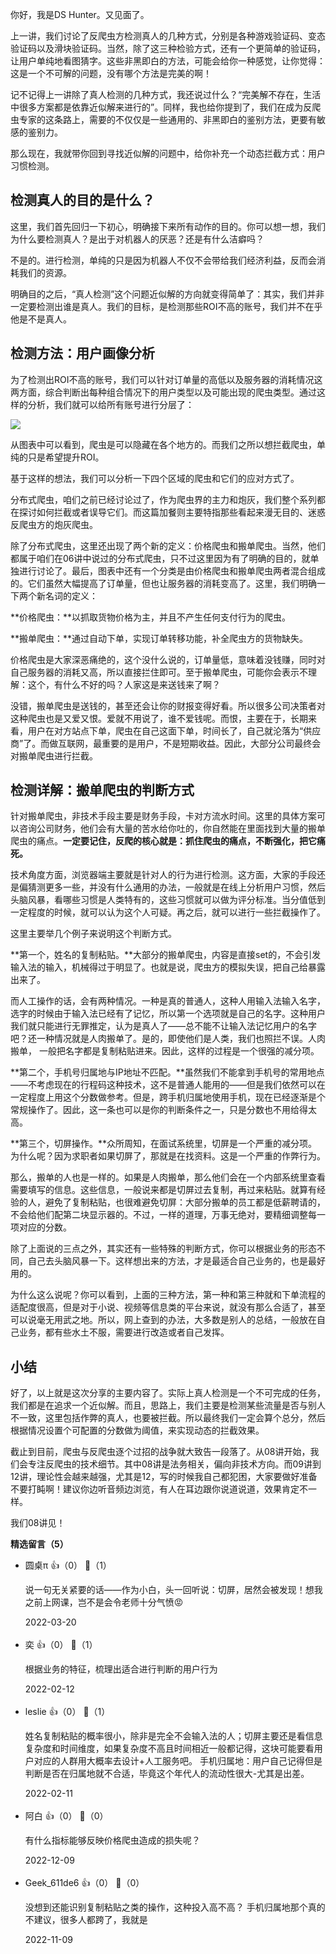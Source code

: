 你好，我是DS Hunter。又见面了。

上一讲，我们讨论了反爬虫方检测真人的几种方式，分别是各种游戏验证码、变态验证码以及滑块验证码。当然，除了这三种检验方式，还有一个更简单的验证码，让用户单纯地看图猜字。这些非黑即白的方法，可能会给你一种感觉，让你觉得：这是一个不可解的问题，没有哪个方法是完美的啊！

记不记得上一讲除了真人检测的几种方式，我还说过什么？“完美解不存在，生活中很多方案都是依靠近似解来进行的”。同样，我也给你提到了，我们在成为反爬虫专家的这条路上，需要的不仅仅是一些通用的、非黑即白的鉴别方法，更要有敏感的鉴别力。

那么现在，我就带你回到寻找近似解的问题中，给你补充一个动态拦截方式：用户习惯检测。

## 检测真人的目的是什么？

这里，我们首先回归一下初心，明确接下来所有动作的目的。你可以想一想，我们为什么要检测真人？是出于对机器人的厌恶？还是有什么洁癖吗？

不是的。进行检测，单纯的只是因为机器人不仅不会带给我们经济利益，反而会消耗我们的资源。

明确目的之后，“真人检测”这个问题近似解的方向就变得简单了：其实，我们并非一定要检测出谁是真人。我们的目标，是检测那些ROI不高的账号，我们并不在乎他是不是真人。

## 检测方法：用户画像分析

为了检测出ROI不高的账号，我们可以针对订单量的高低以及服务器的消耗情况这两方面，综合判断出每种组合情况下的用户类型以及可能出现的爬虫类型。通过这样的分析，我们就可以给所有账号进行分层了：

![](https://static001.geekbang.org/resource/image/9a/69/9aa06a13bfyyff89f3231d88d0799b69.jpg?wh=1920x1174)

从图表中可以看到，爬虫是可以隐藏在各个地方的。而我们之所以想拦截爬虫，单纯的只是希望提升ROI。

基于这样的想法，我们可以分析一下四个区域的爬虫和它们的应对方式了。

分布式爬虫，咱们之前已经讨论过了，作为爬虫界的主力和炮灰，我们整个系列都在探讨如何拦截或者误导它们。而这篇加餐则主要特指那些看起来漫无目的、迷惑反爬虫方的炮灰爬虫。

除了分布式爬虫，这里还出现了两个新的定义：价格爬虫和搬单爬虫。当然，他们都属于咱们在06讲中说过的分布式爬虫，只不过这里因为有了明确的目的，就单独进行讨论了。最后，图表中还有一个分类是由价格爬虫和搬单爬虫两者混合组成的。它们虽然大幅提高了订单量，但也让服务器的消耗变高了。这里，我们明确一下两个新名词的定义：

**价格爬虫：**以抓取货物价格为主，并且不产生任何支付行为的爬虫。

**搬单爬虫：**通过自动下单，实现订单转移功能，补全爬虫方的货物缺失。

价格爬虫是大家深恶痛绝的，这个没什么说的，订单量低，意味着没钱赚，同时对自己服务器的消耗又高，所以直接拦住即可。至于搬单爬虫，可能你会表示不理解：这个，有什么不好的吗？人家这是来送钱来了啊？

没错，搬单爬虫是送钱的，甚至还会让你的财报变得好看。所以很多公司决策者对这种爬虫也是又爱又恨。爱就不用说了，谁不爱钱呢。而恨，主要在于，长期来看，用户在对方站点下单，爬虫在自己这面下单，时间长了，自己就沦落为“供应商”了。而做互联网，最重要的是用户，不是短期收益。因此，大部分公司最终会对搬单爬虫进行拦截。

## 检测详解：搬单爬虫的判断方式

针对搬单爬虫，非技术手段主要是财务手段，卡对方流水时间。这里的具体方案可以咨询公司财务，他们会有大量的苦水给你吐的，你自然能在里面找到大量的搬单爬虫的痛点。**一定要记住，反爬的核心就是：抓住爬虫的痛点，不断强化，把它痛死。**

技术角度方面，浏览器端主要就是针对人的行为进行检测。这方面，大家的手段还是偏猜测更多一些，并没有什么通用的办法，一般就是在线上分析用户习惯，然后头脑风暴，看哪些习惯是人类特有的，这些习惯就可以做为评分标准。当分值低到一定程度的时候，就可以认为这个人可疑。再之后，就可以进行一些拦截操作了。

这里主要举几个例子来说明这个判断方式。

**第一个，姓名的复制粘贴。**大部分的搬单爬虫，内容是直接set的，不会引发输入法的输入，机械得过于明显了。也就是说，爬虫方的模拟失误，把自己给暴露出来了。

而人工操作的话，会有两种情况。一种是真的普通人，这种人用输入法输入名字，选字的时候由于输入法已经有了记忆，所以第一个选项就是自己的名字。这种用户我们就只能进行无罪推定，认为是真人了——总不能不让输入法记忆用户的名字吧？还一种情况就是人肉搬单了。是的，即使他们是人类，我们也照拦不误。人肉搬单， 一般把名字都是复制粘贴进来。因此，这样的过程是一个很强的减分项。

**第二个，手机号归属地与IP地址不匹配。**虽然我们不能拿到手机号的常用地点——不考虑现在的行程码这种技术，这不是普通人能用的——但是我们依然可以在一定程度上用这个分数做参考。但是，跨手机归属地使用手机，现在已经逐渐是个常规操作了。因此，这一条也可以是你的判断条件之一，只是分数也不用给得太高。

**第三个，切屏操作。**众所周知，在面试系统里，切屏是一个严重的减分项。为什么呢？因为求职者如果切屏了，那就是在找资料。这是一个严重的作弊行为。

那么，搬单的人也是一样的。如果是人肉搬单，那么他们会在一个内部系统里查看需要填写的信息。这些信息，一般说来都是切屏过去复制，再过来粘贴。就算有经验的人，避免了复制粘贴，也很难避免切屏：大部分搬单的员工都是低薪聘请的，不会给他们配第二块显示器的。不过，一样的道理，万事无绝对，要精细调整每一项对应的分数。

除了上面说的三点之外，其实还有一些特殊的判断方式，你可以根据业务的形态不同，自己去头脑风暴一下。这样想出来的方法，才是最适合自己业务的，也是最好用的。

为什么这么说呢？你可以看到，上面的三种方法，第一种和第三种就和下单流程的适配度很高，但是对于小说、视频等信息类的平台来说，就没有那么合适了，甚至可以说毫无用武之地。所以，网上查到的办法，大多数是别人的总结，一般放在自己业务，都有些水土不服，需要进行改造或者自己发挥。

## 小结

好了，以上就是这次分享的主要内容了。实际上真人检测是一个不可完成的任务，我们都是在追求一个近似解。而且，思路上，我们主要是检测某些流量是否与别人不一致，这里包括作弊的真人，也要被拦截。所以最终我们一定会算个总分，然后根据情况设置个可配置的分数做为阈值，来实现动态的拦截效果。

截止到目前，爬虫与反爬虫逐个过招的战争就大致告一段落了。从08讲开始，我们会专注反爬虫的技术细节。其中08讲是法务相关，偏向非技术方向。而09讲到12讲，理论性会越来越强，尤其是12，写的时候我自己都犯困，大家要做好准备不要打盹啊！建议你边听音频边浏览，有人在耳边跟你说道说道，效果肯定不一样。

我们08讲见！
<div><strong>精选留言（5）</strong></div><ul>
<li><span>圆桌π</span> 👍（0） 💬（1）<p>说一句无关紧要的话——作为小白，头一回听说：切屏，居然会被发现！想我之前上网课，岂不是会令老师十分气愤😡</p>2022-03-20</li><br/><li><span>奕</span> 👍（0） 💬（1）<p>根据业务的特征，梳理出适合进行判断的用户行为</p>2022-02-12</li><br/><li><span>leslie</span> 👍（0） 💬（1）<p>姓名复制粘贴的概率很小，除非是完全不会输入法的人；切屏主要还是看信息复杂度和时间维度，如果复杂度不高且时间相近一般都记得，这块可能要看用户对应的人群用大概率去设计+人工服务吧。
手机归属地：用户自己记得但是判断是否在归属地就不合适，毕竟这个年代人的流动性很大-尤其是出差。</p>2022-02-11</li><br/><li><span>阿白</span> 👍（0） 💬（0）<p>有什么指标能够反映价格爬虫造成的损失呢？</p>2022-12-09</li><br/><li><span>Geek_611de6</span> 👍（0） 💬（0）<p>没想到还能识别复制粘贴之类的操作，这种投入高不高？
手机归属地那个真的不建议，很多人都跨了，我就是</p>2022-11-09</li><br/>
</ul>